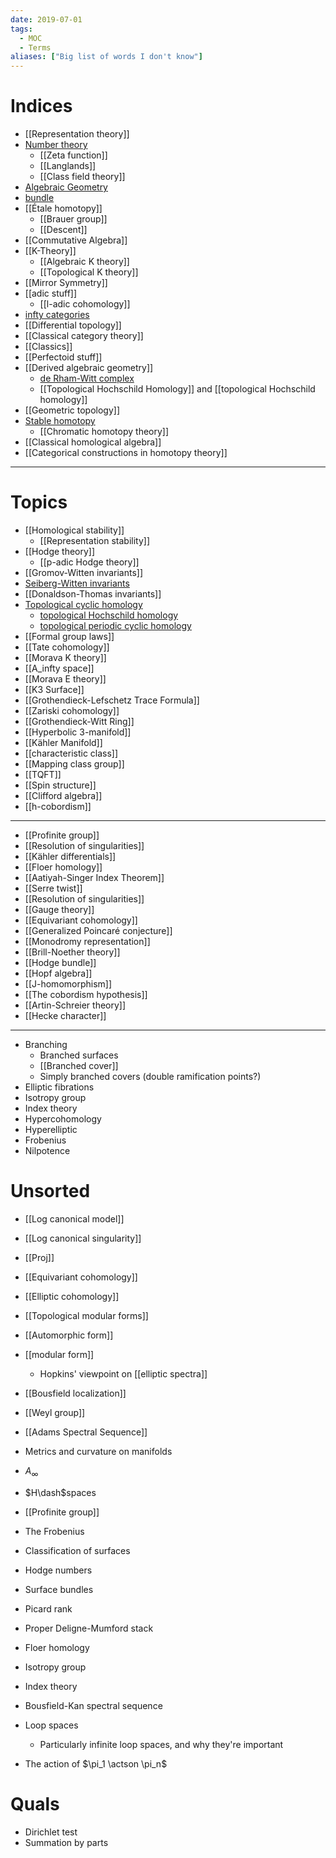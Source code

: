 ```yaml
---
date: 2019-07-01
tags: 
  - MOC
  - Terms
aliases: ["Big list of words I don't know"]
---
```


# Indices

- [[Representation theory]]
- [Number theory](Number%20theory.md)
	- [[Zeta function]]
	- [[Langlands]] 
	- [[Class field theory]]
- [Algebraic Geometry](Subjects/Algebraic%20Geometry.md)
- [bundle](bundle.md)
- [[Étale homotopy]]
	- [[Brauer group]]
	- [[Descent]]
- [[Commutative Algebra]]
- [[K-Theory]]
	- [[Algebraic K theory]]
	- [[Topological K theory]]
- [[Mirror Symmetry]]
- [[adic stuff]]
	- [[l-adic cohomology]]
- [infty categories](infty%20categories.md)
- [[Differential topology]]
- [[Classical category theory]]
- [[Classics]]
- [[Perfectoid stuff]]
- [[Derived algebraic geometry]]
	- [de Rham-Witt complex](de%20Rham-Witt%20complex)
	- [[Topological Hochschild Homology]] and [[topological Hochschild homology]]
- [[Geometric topology]]
- [Stable homotopy](Stable%20homotopy.md)
	- [[Chromatic homotopy theory]]	
- [[Classical homological algebra]]
- [[Categorical constructions in homotopy theory]]

---

# Topics

- [[Homological stability]]
	- [[Representation stability]]
- [[Hodge theory]]
	- [[p-adic Hodge theory]]
- [[Gromov-Witten invariants]]
- [Seiberg-Witten invariants](Seiberg-Witten%20theory.md)
- [[Donaldson-Thomas invariants]]
- [Topological cyclic homology](Topological%20cyclic%20homology)
	- [topological Hochschild homology](topological%20Hochschild%20homology.md)
	- [topological periodic cyclic homology](topological%20periodic%20cyclic%20homology.md)
- [[Formal group laws]]
- [[Tate cohomology]]
- [[Morava K theory]]
- [[A_infty space]]
- [[Morava E theory]] 
- [[K3 Surface]]
- [[Grothendieck-Lefschetz Trace Formula]]
- [[Zariski cohomology]]
- [[Grothendieck-Witt Ring]]
- [[Hyperbolic 3-manifold]]
- [[Kähler Manifold]]
- [[characteristic class]] 
- [[Mapping class group]]
- [[TQFT]]
- [[Spin structure]]
- [[Clifford algebra]]
- [[h-cobordism]]

--- 

- [[Profinite group]]
- [[Resolution of singularities]]
- [[Kähler differentials]]
- [[Floer homology]]
- [[Aatiyah-Singer Index Theorem]]
- [[Serre twist]]
- [[Resolution of singularities]]
- [[Gauge theory]]
- [[Equivariant cohomology]]
- [[Generalized Poincaré conjecture]]
- [[Monodromy representation]]
- [[Brill-Noether theory]]
- [[Hodge bundle]]
- [[Hopf algebra]]
- [[J-homomorphism]]
- [[The cobordism hypothesis]]
- [[Artin-Schreier theory]]
- [[Hecke character]]

---

- Branching
	- Branched surfaces
	- [[Branched cover]]
	- Simply branched covers (double ramification points?)
- Elliptic fibrations
- Isotropy group
- Index theory
- Hypercohomology
- Hyperelliptic
- Frobenius
- Nilpotence




# Unsorted

- [[Log canonical model]]
- [[Log canonical singularity]]
- [[Proj]]
- [[Equivariant cohomology]]
- [[Elliptic cohomology]]
- [[Topological modular forms]]
- [[Automorphic form]]
- [[modular form]]
  - Hopkins' viewpoint on [[elliptic spectra]]
- [[Bousfield localization]]

- [[Weyl group]]
- [[Adams Spectral Sequence]]
- Metrics and curvature on manifolds
- $A_\infty$
- $H\dash$spaces
- [[Profinite group]]
- The Frobenius
- Classification of surfaces
- Hodge numbers
- Surface bundles
- Picard rank
- Proper Deligne-Mumford stack
- Floer homology
- Isotropy group
- Index theory
- Bousfield-Kan spectral sequence
- Loop spaces
  - Particularly infinite loop spaces, and why they're important


- The action of $\pi_1 \actson \pi_n$

# Quals
- Dirichlet test
- Summation by parts
